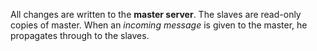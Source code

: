 All changes are written to the **master server**. The slaves are read-only
copies of master. When an _incoming message_ is given to the master, he
propagates through to the slaves.
